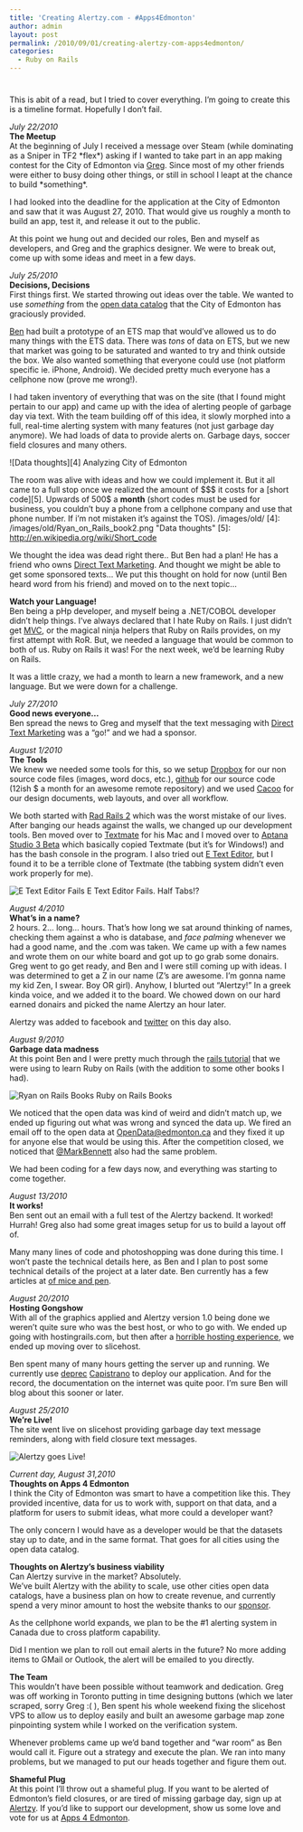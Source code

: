 ```yaml
---
title: 'Creating Alertzy.com - #Apps4Edmonton'
author: admin
layout: post
permalink: /2010/09/01/creating-alertzy-com-apps4edmonton/
categories:
  - Ruby on Rails
---
```

# 

This is abit of a read, but I tried to cover everything. I’m going to create this is a timeline format. Hopefully I don’t fail.

*July 22/2010*  
**The Meetup**  
At the beginning of July I received a message over Steam (while dominating as a Sniper in TF2 \*flex\*) asking if I wanted to take part in an app making contest for the City of Edmonton via [Greg][1]. Since most of my other friends were either to busy doing other things, or still in school I leapt at the chance to build \*something\*.

 [1]: http://twitter.com/gabain

I had looked into the deadline for the application at the City of Edmonton and saw that it was August 27, 2010. That would give us roughly a month to build an app, test it, and release it out to the public.

At this point we hung out and decided our roles, Ben and myself as developers, and Greg and the graphics designer. We were to break out, come up with some ideas and meet in a few days.

*July 25/2010*  
**Decisions, Decisions**  
First things first. We started throwing out ideas over the table. We wanted to use *something* from the [open data catalog][2] that the City of Edmonton has graciously provided.

 [2]: http://data.edmonton.ca/

[Ben][3] had built a prototype of an ETS map that would’ve allowed us to do many things with the ETS data. There was *tons* of data on ETS, but we new that market was going to be saturated and wanted to try and think outside the box. We also wanted something that everyone could use (not platform specific ie. iPhone, Android). We decided pretty much everyone has a cellphone now (prove me wrong!).

 [3]: http://twitter.com/benzittlau

I had taken inventory of everything that was on the site (that I found might pertain to our app) and came up with the idea of alerting people of garbage day via text. With the team building off of this idea, it slowly morphed into a full, real-time alerting system with many features (not just garbage day anymore). We had loads of data to provide alerts on. Garbage days, soccer field closures and many others.

![Data thoughts][4]
Analyzing City of Edmonton

The room was alive with ideas and how we could implement it. But it all came to a full stop once we realized the amount of $$$ it costs for a [short code][5]. Upwards of 500$ a **month** (short codes must be used for business, you couldn’t buy a phone from a cellphone company and use that phone number. If i’m not mistaken it’s against the TOS).
/images/old/
 [4]: /images/old/Ryan_on_Rails_book2.png "Data thoughts"
 [5]: http://en.wikipedia.org/wiki/Short_code

We thought the idea was dead right there.. But Ben had a plan! He has a friend who owns [Direct Text Marketing][6]. And thought we might be able to get some sponsored texts… We put this thought on hold for now (until Ben heard word from his friend) and moved on to the next topic…

 [6]: http://www.directtextmarketing.com/

**Watch your Language!**  
Ben being a pHp developer, and myself being a .NET/COBOL developer didn’t help things. I’ve always declared that I hate Ruby on Rails. I just didn’t get [MVC][7], or the magical ninja helpers that Ruby on Rails provides, on my first attempt with RoR. But, we needed a language that would be common to both of us. Ruby on Rails it was! For the next week, we’d be learning Ruby on Rails.

 [7]: http://en.wikipedia.org/wiki/Model–View–Controller

It was a little crazy, we had a month to learn a new framework, and a new language. But we were down for a challenge.

*July 27/2010*  
**Good news everyone…**  
Ben spread the news to Greg and myself that the text messaging with [Direct Text Marketing][6] was a “go!” and we had a sponsor.

*August 1/2010*  
**The Tools**  
We knew we needed some tools for this, so we setup [Dropbox][8] for our non source code files (images, word docs, etc.), [github][9] for our source code (12ish $ a month for an awesome remote repository) and we used [Cacoo][10] for our design documents, web layouts, and over all workflow.

 [8]: https://www.dropbox.com/home#
 [9]: http://github.com/
 [10]: http://cacoo.com/

We both started with [Rad Rails 2][11] which was the worst mistake of our lives. After banging our heads against the walls, we changed up our development tools. Ben moved over to [Textmate][12] for his Mac and I moved over to [Aptana Studio 3 Beta][13] which basically copied Textmate (but it’s for Windows!) and has the bash console in the program. I also tried out [ E Text Editor][14], but I found it to be a terrible clone of Textmate (the tabbing system didn’t even work properly for me).

 [11]: http://www.aptana.com/products/radrails
 [12]: http://macromates.com/
 [13]: http://www.aptana.com/products/studio3
 [14]: http://www.e-texteditor.com/

![E Text Editor Fails][15]
E Text Editor Fails. Half Tabs!?

*August 4/2010*  
**What’s in a name?**  
2 hours. 2… long… hours. That’s how long we sat around thinking of names, checking them against a who is database, and *face palming* whenever we had a good name, and the .com was taken. We came up with a few names and wrote them on our white board and got up to go grab some donairs. Greg went to go get ready, and Ben and I were still coming up with ideas. I was determined to get a Z in our name (Z’s are awesome. I’m gonna name my kid Zen, I swear. Boy OR girl). Anyhow, I blurted out “Alertzy!” In a greek kinda voice, and we added it to the board. We chowed down on our hard earned donairs and picked the name Alertzy an hour later.

 [15]: /images/old/Ryan_on_Rails_EText.png "E Text Editor Fails"

Alertzy was added to facebook and [twitter][16] on this day also.

 [16]: http://twitter.com/Alertzy

*August 9/2010*  
**Garbage data madness**  
At this point Ben and I were pretty much through the [rails tutorial][17] that we were using to learn Ruby on Rails (with the addition to some other books I had).

 [17]: http://railstutorial.org/chapters/beginning?version=2.3

![Ryan on Rails Books][18]
Ruby on Rails Books

We noticed that the open data was kind of weird and didn’t match up, we ended up figuring out what was wrong and synced the data up. We fired an email off to the open data at OpenData@edmonton.ca and they fixed it up for anyone else that would be using this. After the competition closed, we noticed that [ @MarkBennett][19] also had the same problem.

 [18]: /images/old/Ryan_on_Rails_Books.png
 [19]: http://twitter.com/MarkBennett/status/21879487660

We had been coding for a few days now, and everything was starting to come together.

*August 13/2010*  
**It works!**  
Ben sent out an email with a full test of the Alertzy backend. It worked! Hurrah! Greg also had some great images setup for us to build a layout off of.

Many many lines of code and photoshopping was done during this time. I won’t paste the technical details here, as Ben and I plan to post some technical details of the project at a later date. Ben currently has a few articles at [of mice and pen][20].

 [20]: http://www.zittlau.ca/

*August 20/2010*  
**Hosting Gongshow**  
With all of the graphics applied and Alertzy version 1.0 being done we weren’t quite sure who was the best host, or who to go with. We ended up going with hostingrails.com, but then after a [horrible hosting experience][21], we ended up moving over to slicehost.

 [21]: http://www.zittlau.ca/rails-host-review-the-bad-hostingrails

Ben spent many of many hours getting the server up and running. We currently use [deprec][22] [Capistrano][23] to deploy our application. And for the record, the documentation on the internet was quite poor. I’m sure Ben will blog about this sooner or later.

 [22]: http://deprec.org/
 [23]: http://www.capify.org/index.php/Capistrano

*August 25/2010*  
**We’re Live!**  
The site went live on slicehost providing garbage day text message reminders, along with field closure text messages.

![Alertzy goes Live!][24]

*Current day, August 31,2010*  
**Thoughts on Apps 4 Edmonton**  
I think the City of Edmonton was smart to have a competition like this. They provided incentive, data for us to work with, support on that data, and a platform for users to submit ideas, what more could a developer want?

 [24]: /images/old/Alertzy1.png

The only concern I would have as a developer would be that the datasets stay up to date, and in the same format. That goes for all cities using the open data catalog.

**Thoughts on Alertzy’s business viability**  
Can Alertzy survive in the market? Absolutely.  
We’ve built Alertzy with the ability to scale, use other cities open data catalogs, have a business plan on how to create revenue, and currently spend a very minor amount to host the website thanks to our [sponsor][6].

As the cellphone world expands, we plan to be the #1 alerting system in Canada due to cross platform capability.

Did I mention we plan to roll out email alerts in the future? No more adding items to GMail or Outlook, the alert will be emailed to you directly.

**The Team**  
This wouldn’t have been possible without teamwork and dedication. Greg was off working in Toronto putting in time designing buttons (which we later scraped, sorry Greg :( ), Ben spent his whole weekend fixing the slicehost VPS to allow us to deploy easily and built an awesome garbage map zone pinpointing system while I worked on the verification system.

Whenever problems came up we’d band together and “war room” as Ben would call it. Figure out a strategy and execute the plan. We ran into many problems, but we managed to put our heads together and figure them out.

**Shameful Plug**  
At this point I’ll throw out a shameful plug. If you want to be alerted of Edmonton’s field closures, or are tired of missing garbage day, sign up at [Alertzy][25]. If you’d like to support our development, show us some love and vote for us at [Apps 4 Edmonton][26].

 [25]: http://www.Alertzy.com
 [26]: http://contest.apps4edmonton.ca/apps/17